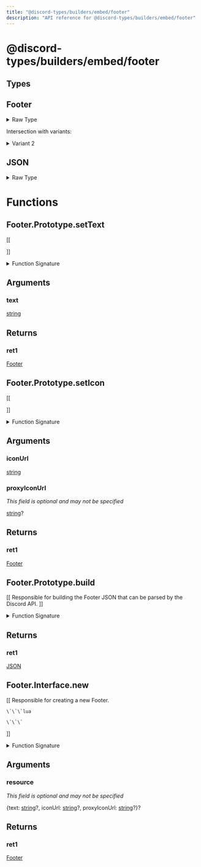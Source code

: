 ```yaml
---
title: "@discord-types/builders/embed/footer"
description: "API reference for @discord-types/builders/embed/footer"
---
```


<div id="@discord-types/builders/embed/footer"></div>

# @discord-types/builders/embed/footer

<div id="Types"></div>

## Types

<div id="Footer"></div>

## Footer

<details>
<summary>Raw Type</summary>

```luau
type Footer = Footer.Prototype, & {
	text: string?,

	iconUrl: string?,

	proxyIconUrl: string?
}
```

</details>

Intersection with variants:

<details>
<summary>Variant 2</summary>

<TypeTable
	type={{
		"text": {
			type: "[string](#string)?",
			description: "",
			required: false
		},
		"iconUrl": {
			type: "[string](#string)?",
			description: "",
			required: false
		},
		"proxyIconUrl": {
			type: "[string](#string)?",
			description: "",
			required: false
		},
	}}
/>
</details>

<div id="JSON"></div>

## JSON

<details>
<summary>Raw Type</summary>

```luau
type JSON = Footer.Prototype.build({} :: any),
```

</details>

<div id="Functions"></div>

# Functions

<div id="Footer.Prototype.setText"></div>

## Footer.Prototype.setText

\[\[
	
\]\]

<details>
<summary>Function Signature</summary>

```luau
--[[
	
]]
function Footer.Prototype.setText(self: Footer, text: string) -> Footer end
```

</details>

<div id="Arguments"></div>

## Arguments

<div id="text"></div>

### text

[string](#string)

<div id="Returns"></div>

## Returns

<div id="ret1"></div>

### ret1

[Footer](#Footer)<div id="Footer.Prototype.setIcon"></div>

## Footer.Prototype.setIcon

\[\[
	
\]\]

<details>
<summary>Function Signature</summary>

```luau
--[[
	
]]
function Footer.Prototype.setIcon(self: Footer, iconUrl: string, proxyIconUrl: string?) -> Footer end
```

</details>

<div id="Arguments"></div>

## Arguments

<div id="iconUrl"></div>

### iconUrl

[string](#string)

<div id="proxyIconUrl"></div>

### proxyIconUrl

*This field is optional and may not be specified*

[string](#string)?

<div id="Returns"></div>

## Returns

<div id="ret1"></div>

### ret1

[Footer](#Footer)<div id="Footer.Prototype.build"></div>

## Footer.Prototype.build

\[\[
	Responsible for building the Footer JSON that can be parsed by the Discord API.
\]\]

<details>
<summary>Function Signature</summary>

```luau
--[[
	Responsible for building the Footer JSON that can be parsed by the Discord API.
]]
function Footer.Prototype.build(self: Footer) -> JSON end
```

</details>

<div id="Returns"></div>

## Returns

<div id="ret1"></div>

### ret1

[JSON](#JSON)<div id="Footer.Interface.new"></div>

## Footer.Interface.new

\[\[
	Responsible for creating a new Footer.

	\`\`\`lua
	
	\`\`\`
\]\]

<details>
<summary>Function Signature</summary>

```luau
--[[
	Responsible for creating a new Footer.

	\`\`\`lua
	
	\`\`\`
]]
function Footer.Interface.new(resource: {
		text: string?,

		iconUrl: string?,

		proxyIconUrl: string?
	}?) -> Footer end
```

</details>

<div id="Arguments"></div>

## Arguments

<div id="resource"></div>

### resource

*This field is optional and may not be specified*

\{text: [string](#string)?, iconUrl: [string](#string)?, proxyIconUrl: [string](#string)?\}?

<div id="Returns"></div>

## Returns

<div id="ret1"></div>

### ret1

[Footer](#Footer)